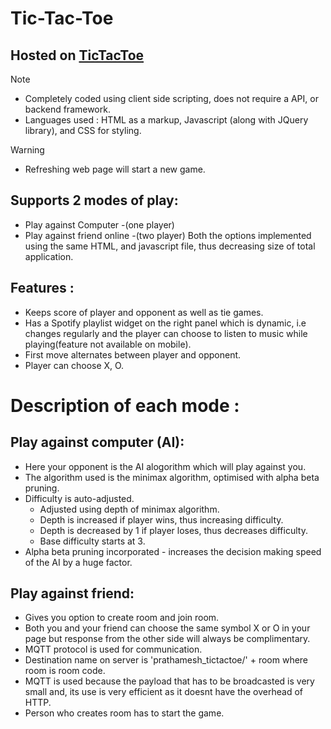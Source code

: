 # Tic-Tac-Toe

## Hosted on [TicTacToe](https://prathameshandhare.github.io/Tic-Tac-Toe/)

> [!NOTE]
> * Completely coded using client side scripting, does not require a API, or backend framework.
> * Languages used : HTML as a markup, Javascript (along with JQuery library), and CSS for styling.

> [!WARNING]
> * Refreshing web page will start a new game.

## Supports 2 modes of play:
*  Play against Computer -(one player)
*  Play against friend online -(two player) Both the options implemented using the same HTML, and javascript file, thus decreasing size of total application.
## Features : 

*  Keeps score of player and opponent as well as tie games.
*  Has a Spotify playlist widget on the right panel which is dynamic, i.e changes regularly and the player can choose to listen to music while playing(feature not available on mobile).
*  First move alternates between player and opponent.
*  Player can choose X, O.

# Description of each mode :

## Play against computer (AI):
* Here your opponent is the AI alogorithm which will play against you.
* The algorithm used is the minimax algorithm, optimised with alpha beta pruning.
* Difficulty is auto-adjusted.
  * Adjusted using depth of minimax algorithm.
  * Depth is increased if player wins, thus increasing difficulty.
  * Depth is decreased by 1 if player loses, thus decreases difficulty.
  * Base difficulty starts at 3.
* Alpha beta pruning incorporated - increases the decision making speed of the AI by a huge factor.


## Play against friend:
* Gives you option to create room and join room.
* Both you and your friend can choose the same symbol X or O in your page but response from the other side will always be complimentary.
* MQTT protocol is used for communication.
* Destination name on server is 'prathamesh_tictactoe/' + room  where room is room code.
* MQTT is used because the payload that has to be broadcasted is very small and, its use is very efficient as it doesnt have the overhead of HTTP.
* Person who creates room has to start the game.
